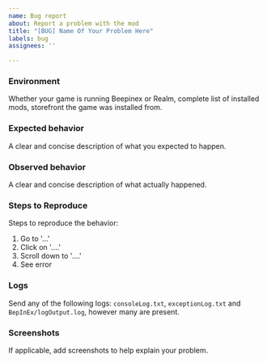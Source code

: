 ```yaml
---
name: Bug report
about: Report a problem with the mod
title: "[BUG] Name Of Your Problem Here"
labels: bug
assignees: ''

---
```


### **Environment**
Whether your game is running Beepinex or Realm, complete list of installed mods, storefront the game was installed from.

### **Expected behavior**
A clear and concise description of what you expected to happen.

### **Observed behavior**
A clear and concise description of what actually happened.

### **Steps to Reproduce**
Steps to reproduce the behavior:
1. Go to '...'
2. Click on '....'
3. Scroll down to '....'
4. See error

### **Logs**
Send any of the following logs: `consoleLog.txt`, `exceptionLog.txt` and `BepInEx/logOutput.log`, however many are present.

### **Screenshots**
If applicable, add screenshots to help explain your problem.
